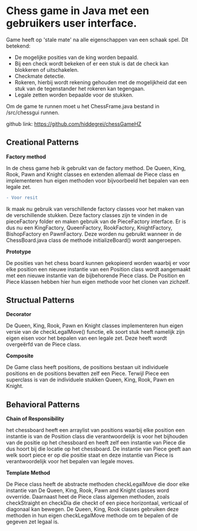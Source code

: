 # Chess game in Java met een gebruikers user interface.
Game heeft op 'stale mate' na alle eigenschappen van een schaak spel. 
Dit betekend:
- De mogelijke posities van de king worden bepaald.
- Bij een check wordt bekeken of er een stuk is dat de check kan blokkeren of uitschakelen.
- Checkmate detectie.
- Rokeren, hierbij wordt rekening gehouden met de mogelijkheid dat een stuk van de tegenstander het rokeren kan tegengaan.
- Legale zetten worden bepaalde voor de stukken.


Om de game te runnen moet u het ChessFrame.java bestand in /src/chessgui runnen.

github link: https://github.com/hiddegrei/chessGameHZ

## Creational Patterns

**Factory method**

In de chess game heb ik gebruikt van de factory method. De Queen, King, Rook, Pawn and Knight classes en
extenden allemaal de Piece class en implementeren hun eigen methoden voor bijvoorbeeld het bepalen van een legale zet.
```diff
- Voor resit
```
Ik maak nu gebruik van verschillende factory classes voor het maken van de verschillende stukken. Deze factory classes zijn te vinden in de pieceFactory folder en maken gebruik van de PieceFactory interface. 
Er is dus nu een KingFactory, QueenFactory, RookFactory, KnightFactory, BishopFactory en PawnFactory. Deze worden nu gebruikt wanneer in de ChessBoard.java class de methode initializeBoard() wordt aangeroepen.

**Prototype**

De posities van het chess board kunnen gekopieerd worden waarbij er voor elke position een nieuwe instantie van een Position class wordt aangemaakt
met een nieuwe instantie van de bijbehorende Piece class. De Position en Piece klassen hebben hier hun eigen methode voor het clonen van zichzelf.

## Structual Patterns

**Decorator**

De Queen, King, Rook, Pawn en Knight classes implementeren hun eigen versie van de checkLegalMove() functie, elk soort stuk heeft namelijk zijn eigen eisen voor het bepalen van een legale zet.
Deze heeft wordt overgeërfd van de Piece class.

**Composite**

De Game class heeft positions, de positions bestaan uit individuele positions en de positions bevatten zelf een Piece. Terwijl Piece een superclass is van de individuele stukken 
Queen, King, Rook, Pawn en Knight.


## Behavioral Patterns

**Chain of Responsibility**

het chessboard heeft een arraylist van positions waarbij elke position een instantie is van de Position class die verantwoordelijk is voor het bijhouden van de positie op het chessboard
en heeft zelf een instantie van Piece die dus hoort bij die locatie op het chessboard. De instantie van Piece geeft aan welk soort piece er op die positie staat en deze instantie van Piece is verantwoordelijk voor 
het bepalen van legale moves.

**Template Method**

De Piece class heeft de abstracte methoden checkLegalMove die door elke instantie van De Queen, King, Rook, Pawn and Knight classes word ovverride. Daarnaast heet de Piece class algemen methoden, zoals checkStraight en checkDia die checkt of een piece horizontaal, verticaal of diagonaal kan bewegen. De Queen, King, Rook classes gebruiken deze methoden in hun eigen checkLegalMove methode om te bepalen of de gegeven zet legaal is. 



